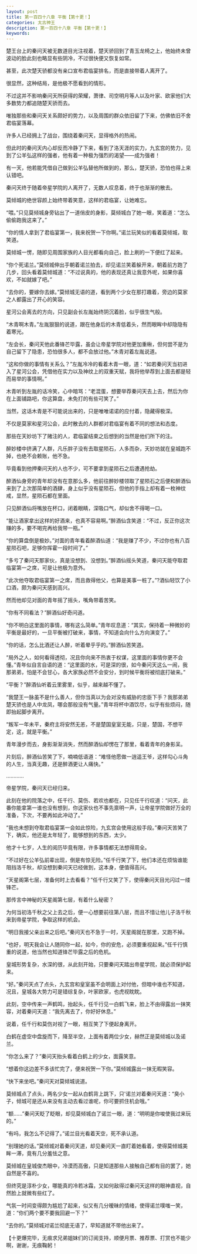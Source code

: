 ```yaml
---
layout: post
title: 第一百四十八章 平衡【第十更！】
categories: 太古神王
description: 第一百四十八章 平衡【第十更！】
keywords:
---
```


楚王台上的秦问天被无数道目光注视着，楚天骄回到了青玉龙椅之上，他始终未曾波动的脸此刻也略显有些阴冷，不过很快便又恢复如常。

甚至，此次楚天骄都没有亲口宣布君临宴排名，而是直接带着人离开了。

很显然，这种结局，是他极不愿看到的情形。

不过这并不影响秦问天所获得的荣耀，萧律、司空明月等人以及叶家、欧家他们大多数势力都追随楚天骄而去。

唯独那些和秦问天关系颇好的势力，以及周围的群众依旧留了下来，仿佛依旧不舍君临宴落幕。

许多人已经拥上了战台，围绕着秦问天，显得格外的热闹。

但此时的秦问天内心却反而冷静了下来，看到了洛天涯的实力，九玄宫的势力，见到了公羊弘这样的强者，他有着一种极为强烈的渴望——成为强者！

有一天，他若能凭借自己做到公羊弘替他所做到的，那么，楚天骄，恐怕也得上来认错吧。

秦问天终于随着帝星学院的人离开了，无数人叹息着，终于也渐渐的散去。

莫倾城的绝世容颜上始终带着笑意，这样的君临宴，让她难忘。

“喂。”只见莫倾城身旁钻出了一道俏皮的身影，莫倾城白了她一眼，笑着道：“怎么偷偷跑我这来了。”

“你的情人拿到了君临宴第一，我来祝贺一下你啊。”诺兰玩笑似的看着莫倾城，取笑道。

莫倾城一愣，随即见周围家族的人目光都看向自己，脸上刷的一下便红了起来。

“你个死诺兰。”莫倾城伸出手朝着诺兰拍去，却见诺兰笑着躲开来，朝着前方跑了几步，回头看着莫倾城道：“不过说真的，他的表现还真让我意外呢，如果你喜欢，不如就嫁了吧。”

“去你的，要嫁你去嫁。”莫倾城无语的道，看到两个少女在那打趣着，旁边的莫家之人都露出了开心的笑容。

星河公会离去的方向，只见副会长左胤始终阴沉着脸，似乎很生气般。

“木青啊木青。”左胤狠狠的说道，跟在他身后的木青低着头，然而眼眸中却隐隐有着寒光。

“左会长，秦问天他此番锋芒毕露，虽会让帝星学院对他更加重楸，但何尝不是为自己留下了隐患，恐怕很多人，都不会放过他。”木青对着左胤说道。

“这和你做的事情有关系么？”左胤冷冷的看着木青一眼，道：“如若秦问天当初进入了星河公会，凭借他在实力以及神纹上的双重天赋，我将他举荐到上面去都是轻而易举的事情啊。”

木青听到左胤的话冷笑，心中暗骂：“老混蛋，想要举荐秦问天去上去，然后为你在上面铺路吧，你这算盘，未免打的有些可笑了。”

当然，这话木青是不可能说出来的，只是唯唯诺诺的应付着，隐藏得极深。

不仅是莫家和星河公会，此时散去的人群都对君临宴有着不同的想法和态度。

那些在天妙坊下了赌注的人，君临宴结束之后想到的当然是他们所下的注。

醉妙楼中挤满了人群，凡乐胖子没有去取星陨石，人多而杂，天妙坊就在皇城跑不掉，也绝不会赖账，他不急。

毕竟看到他押秦问天的人也不少，可不要拿到星陨石之后遭遇抢劫。

醉酒仙身旁的青年却没有在意那么多，他前往醉妙楼领取了星陨石之后便和醉酒仙来到了上次那简单的酒肆，身上似乎没有星陨石，但他的手指上却有着一枚神纹戒，显然，星陨石都在里面。

只见醉酒仙将嘴放在杯口，闭着眼睛，深吸口气，却似舍不得喝一口。

“能让酒家拿出这样的好酒来，也真不容易啊。”醉酒仙含笑道：“不过，反正你这次赚的多，要不喝完再给我带一瓶。”

“你的算盘倒是极妙。”对面的青年看着醉酒仙道：“我是赚了不少，不过你也有八百星陨石吧，足够你挥霍一段时间了。”

“多亏了秦问天那家伙，真是没想到、没想到。”醉酒仙摇头笑道，秦问天能夺取君临宴第一之席，可是让他极为意外。

“此次他夺取君临宴第一之席，而且救得他父，也算是美事一桩了。”?酒仙轻饮了小口酒，颇为秦问天感到高兴。

然而他却见对面的青年摇了摇头，嘴角带着苦笑。

“你有不同看法？”醉酒仙好奇问道。

“你不明白这里面的事情，哪有这么简单。”青年叹息道：“其实，保持着一种微妙的平衡是最好的，一旦平衡被打破来，事情，不知道会向什么方向演变了。”

“你的话，怎么比酒还让人醉，听着晕乎乎的。”醉酒仙苦笑道。

“局外之人，如何看得透彻，况且你向来不热衷于权谋，这里面的事情你更不会懂。”青年似自言自语的道：“这里面的水，可是深的很，如今秦问天这么一闹，我那弟弟，怕是不会甘心，各大家族必然不会安分，到时候平衡将被彻底打破来。”

“平衡？”醉酒仙听着云里雾里，似乎，越来越不懂了。

“我楚王一脉虽不是什么善人，但你当真以为会对没有威胁的忠臣下手？我那弟弟楚天骄也是人中龙凤，哪会那般没有气量。”青年将杯中酒饮尽，似乎有些烦闷，随即抬起脚步离开。

“叛军一年未平，秦府主将安然无恙，不是楚国皇室无能，只是，楚国，不想平定，这，就是平衡。”

青年漫步而去，身影渐渐消失，然而醉酒仙却愣在了那里，看着青年的身影呆。

片刻后，醉酒仙苦笑了下，喃喃低语道：“难怪他愿做一逍遥王爷，这样勾心斗角的人生，当真无趣，还是醉酒更让人痛快。”

…………

帝星学院，秦问天已经归来。

此刻在他的院落之中，任千行、莫伤、若欢也都在，只见任千行叹道：“问天，此番你能拿第一谁也没有想到，你这家伙也不事先禀明一声，让帝星学院做好万全的准备，下次，不要再如此冲动了。”

“我也未想到夺取君临宴第一会如此惊险，九玄宫会使用这般手段。”秦问天苦笑了下，确实，他还是太年轻了，能够想到的东西，太少。

他才十七岁，人生的阅历毕竟有限，许多事情都无法想得周全。

“不过好在公羊弘前辈出现，倒是有惊无险。”任千行笑了下，他们本还在烦恼谁能阻挡洛千秋，却没想到秦问天已经做到，这本身，便值得高兴。

“天星阁第七层，准备何时上去看看？”任千行又笑了下，使得秦问天目光闪过一缕锋芒。

那传言中神秘的天星阁第七层，有着什么秘密？

为何当初洛千秋之父上去之后，便一心想要前往第八层，而且不惜让他儿子洛千秋来到帝星学院，争取这样的机会。

“明日我接父亲出来之后吧。”秦问天也不急于一时，天星阁就在那里，又跑不掉。

“也好，明天我会让人随同你一起，如今，你的安危，必须要重视起来。”任千行慎重的说道，他当然也知道锋芒毕露之后的危机。

皇城形势复杂，水深的很，从此刻开始，只要秦问天踏出帝星学院，就必须保护起来。

“好。”秦问天点了点头，九玄宫和皇室虽不会明面上对付他，但暗中谁也不知道，况且，皇城各大势力可是错综复杂，叶家欧家，也虎视眈眈。

此刻，空中传来一声鹤鸣，抬起头，任千行见一白鹤飞来，脸上不由得露出一抹笑容，对着秦问天道：“我先离去了，你好好休息。”

说着，任千行和莫伤对视了一眼，相互笑了下便起身离开。

白鹤在虚空中盘旋而下，降至半空，上面有着两位少女，赫然正是莫倾城以及诺兰。

“你怎么来了？”秦问天抬头看着白鹤上的少女，面露笑意。

“想着你这边差不多该忙完了，便来祝贺一下你。”莫倾城露出一抹无暇笑容。

“快下来坐吧。”秦问天对莫倾城说道。

莫倾城点了点头，两名少女一起从白鹤背上跳下，只'诺兰对着秦问天道：“臭小子，倾城可是还从来没有主动去看过谁呢，你可要抓住机会哦。”

“额……”秦问天眨了眨眼，却见莫倾城白了诺兰一眼，道：“明明是你唆使我过来玩的。”

“有吗，我怎么不记得了。”诺兰目光看着天空，死不承认道。

“别理她的话。”莫倾城对着秦问天道，却见秦问天一直盯着她看着，使得莫倾城美眸一滞，竟有几分羞怯之意。

莫倾城在皇城俊杰眼中，冷漠而高傲，只是知道那些人接触自己都有目的罢了，她自然是不喜的。

但终究是淳朴少女，哪能真的冷若冰霜，又如何敌得过秦问天这样的眼神直视，自然脸上就微有些红了。

气氛一时间变得颇为尴尬了起来，似又有几分暧昧的情绪，使得诺兰噗嗤一笑，道：“你们两个要不要我回避一下？”

“去你的。”莫倾城对诺兰彻底无语了，早知道就不带他出来了。

【十更爆完毕，无痕求兄弟姐妹们的订阅支持，顺便月票、推荐票、打赏也不能少啊，谢谢，无痕鞠躬！
